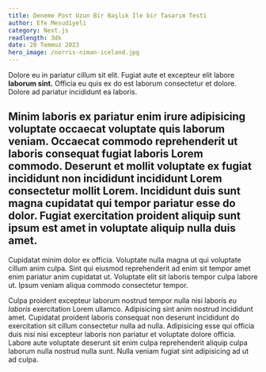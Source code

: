 ```yaml
---
title: Deneme Post Uzun Bir Başlık İle bir Tasarım Testi
author: Efe Mesudiyeli
category: Next.js
readlength: 3dk
date: 20 Temmuz 2023
hero_image: /norris-niman-iceland.jpg
---
```


Dolore eu in pariatur cillum sit elit. Fugiat aute et excepteur elit labore **laborum sint.** Officia eu quis ex do est laborum consectetur et dolore. Dolore ad pariatur incididunt ea laboris.

## Minim laboris ex pariatur enim irure adipisicing voluptate occaecat voluptate quis laborum veniam. Occaecat commodo reprehenderit ut laboris consequat fugiat laboris Lorem commodo. Deserunt et mollit voluptate ex fugiat incididunt non incididunt incididunt Lorem consectetur mollit Lorem. Incididunt duis sunt magna cupidatat qui tempor pariatur esse do dolor. Fugiat **exercitation** proident aliquip sunt ipsum est amet in voluptate aliquip nulla duis amet.

Cupidatat minim dolor ex officia. Voluptate nulla magna ut qui voluptate cillum anim culpa. Sint qui eiusmod reprehenderit ad enim sit tempor amet enim pariatur anim cupidatat ut. Voluptate elit sit laboris tempor culpa labore ut. Ipsum veniam aliqua commodo consectetur tempor.

Culpa proident excepteur laborum nostrud tempor nulla nisi laboris _eu laboris_ exercitation Lorem ullamco. Adipisicing sint anim nostrud incididunt amet. Cupidatat proident laboris consequat non deserunt incididunt do exercitation sit cillum consectetur nulla ad nulla. Adipisicing esse qui officia duis nisi nisi excepteur laboris non pariatur et voluptate dolore officia. Labore aute voluptate deserunt sit enim culpa reprehenderit aliquip culpa laborum nulla nostrud nulla sunt. Nulla veniam fugiat sint adipisicing ad ut ad culpa.
